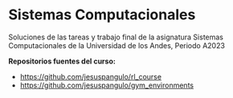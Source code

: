 # Sistemas Computacionales

Soluciones de las tareas y trabajo final de la asignatura Sistemas Computacionales de la Universidad de los Andes, Periodo A2023

**Repositorios fuentes del curso:**

- https://github.com/jesuspangulo/rl_course
- https://github.com/jesuspangulo/gym_environments
